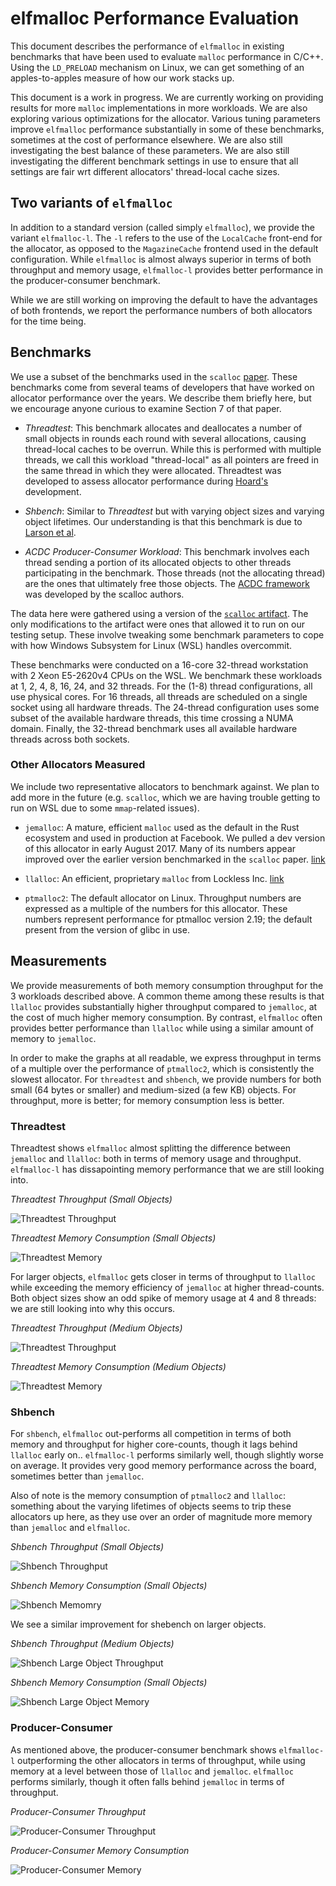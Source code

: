 <!-- Copyright 2017 the authors. See the 'Copyright and license' section of the README.md file at the top-level directory of this repository.

Licensed under the Apache License, Version 2.0 (the LICENSE file). This file may not be copied, modified, or distributed except according to those terms. -->

# elfmalloc Performance Evaluation

This document describes the performance of `elfmalloc` in existing benchmarks
that have been used to evaluate `malloc` performance in C/C++. Using the
`LD_PRELOAD` mechanism on Linux, we can get something of an apples-to-apples
measure of how our work stacks up.

This document is a work in progress. We are currently working on providing
results for more `malloc` implementations in more workloads. We are also
exploring various optimizations for the allocator. Various tuning parameters
improve `elfmalloc` performance substantially in some of these benchmarks,
sometimes at the cost of performance elsewhere. We are also still investigating
the best balance of these parameters. We are also still investigating the
different benchmark settings in use to ensure that all settings are fair wrt
different allocators' thread-local cache sizes.

## Two variants of `elfmalloc`

In addition to a standard version (called simply `elfmalloc`), we provide the
variant `elfmalloc-l`. The `-l` refers to the use of the `LocalCache` front-end
for the allocator, as opposed to the `MagazineCache` frontend used in the
default configuration. While `elfmalloc` is almost always superior in terms of
both throughput and memory usage, `elfmalloc-l` provides better performance in
the producer-consumer benchmark.

While we are still working on improving the default to have the advantages of
both frontends, we report the performance numbers of both allocators for the
time being.

## Benchmarks

We use a subset of the benchmarks used in the `scalloc`
[paper](https://arxiv.org/pdf/1503.09006.pdf). These benchmarks
come from several teams of developers that have worked on allocator
performance over the years. We describe them briefly here, but we
encourage anyone curious to examine Section 7 of that paper.

  * *Threadtest*: This benchmark allocates and deallocates a number of
    small objects in rounds each round with several allocations, causing
    thread-local caches to be overrun. While this is performed with
    multiple threads, we call this workload "thread-local" as all pointers
    are freed in the same thread in which they were
    allocated. Threadtest was developed to assess allocator performance
    during [Hoard's](http://www.cs.utexas.edu/users/mckinley/papers/asplos-2000.pdf)
    development.

  * *Shbench*: Similar to *Threadtest* but with varying object sizes and
    varying object lifetimes. Our understanding is that this benchmark is due to
    [Larson et al](https://pdfs.semanticscholar.org/e41a/d0406628edf82712d16cf4c6d7e486f26f9f.pdf).

  * *ACDC Producer-Consumer Workload*: This benchmark involves each
    thread sending a portion of its allocated objects to other threads
    participating in the benchmark. Those threads (not the allocating
    thread) are the ones that ultimately free those objects. The [ACDC
    framework](https://github.com/cksystemsgroup/ACDC) was developed by
    the scalloc authors.

The data here were gathered using a version of the [`scalloc`
artifact](https://github.com/cksystemsgroup/scalloc-artifact).  The only
modifications to the artifact were ones that allowed it to run on our testing
setup. These involve tweaking some benchmark parameters to cope with how
Windows Subsystem for Linux (WSL) handles overcommit.

These benchmarks were conducted on a 16-core 32-thread workstation with
2 Xeon E5-2620v4 CPUs on the WSL. We benchmark these workloads at 1,
2, 4, 8, 16, 24, and 32 threads. For the (1-8) thread configurations,
all use physical cores. For 16 threads, all threads are scheduled on a
single socket using all hardware threads. The 24-thread configuration
uses some subset of the available hardware threads, this time crossing
a NUMA domain.  Finally, the 32-thread benchmark uses all available
hardware threads across both sockets.

### Other Allocators Measured

We include two representative allocators to benchmark against. We plan
to add more in the future (e.g. `scalloc`, which we are having trouble
getting to run on WSL due to some `mmap`-related issues).

  * `jemalloc`: A mature, efficient `malloc` used as the default in the
    Rust ecosystem and used in production at Facebook. We pulled a dev
    version of this allocator in early August 2017. Many of its numbers
    appear improved over the earlier version benchmarked in the `scalloc`
    paper. [link](https://github.com/jemalloc/jemalloc)

  * `llalloc`: An efficient, proprietary `malloc` from Lockless Inc.
    [link](https://locklessinc.com/)

  * `ptmalloc2`: The default allocator on Linux. Throughput numbers are
    expressed as a multiple of the numbers for this allocator. These
    numbers represent performance for ptmalloc version 2.19; the default
    present from the version of glibc in use.

## Measurements

We provide measurements of both memory consumption throughput for the 3
workloads described above. A common theme among these results is that `llalloc`
provides substantially higher throughput compared to `jemalloc`, at the cost of
much higher memory consumption. By contrast, `elfmalloc` often provides better
performance than `llalloc` while using a similar amount of memory to `jemalloc`.

In order to make the graphs at all readable, we express throughput in terms of a
multiple over the performance of `ptmalloc2`, which is consistently the slowest
allocator. For `threadtest` and `shbench`, we provide numbers for both small (64
bytes or smaller) and medium-sized (a few KB) objects. For throughput, more is
better; for memory consumption less is better.

### Threadtest

Threadtest shows `elfmalloc` almost splitting the difference between `jemalloc`
and `llalloc`: both in terms of memory usage and throughput. `elfmalloc-l` has
dissapointing memory performance that we are still looking into.

*Threadtest Throughput (Small Objects)*

![Threadtest Throughput](elfmalloc-data/threadtest-small-tp.png?raw=true)

*Threadtest Memory Consumption (Small Objects)*

![Threadtest Memory](elfmalloc-data/threadtest-small-mem.png?raw=true)

For larger objects, `elfmalloc` gets closer in terms of throughput to `llalloc`
while exceeding the memory efficiency of `jemalloc` at higher thread-counts.
Both object sizes show an odd spike of memory usage at 4 and 8 threads: we are
still looking into why this occurs.

*Threadtest Throughput (Medium Objects)*

![Threadtest Throughput](elfmalloc-data/threadtest-large-tp.png?raw=true)

*Threadtest Memory Consumption (Medium Objects)*

![Threadtest Memory](elfmalloc-data/threadtest-large-mem.png?raw=true)

### Shbench

For `shbench`, `elfmalloc` out-performs all competition in terms of both memory
and throughput for higher core-counts, though it lags behind `llalloc` early
on.. `elfmalloc-l` performs similarly well, though slightly worse on average.
It provides very good memory performance across the board, sometimes better
than `jemalloc`.

Also of note is the memory consumption of `ptmalloc2` and `llalloc`: something
about the varying lifetimes of objects seems to trip these allocators up here,
as they use over an order of magnitude more memory than `jemalloc` and
`elfmalloc`.

*Shbench Throughput (Small Objects)*

![Shbench Throughput](elfmalloc-data/shbench-small-tp.png?raw=true)

*Shbench Memory Consumption (Small Objects)*

![Shbench Memomry](elfmalloc-data/shbench-small-mem.png?raw=true)

We see a similar improvement for shebench on larger objects.

*Shbench Throughput (Medium Objects)*

![Shbench Large Object Throughput](elfmalloc-data/shbench-large-tp.png?raw=true)

*Shbench Memory Consumption (Small Objects)*

![Shbench Large Object Memory](elfmalloc-data/shbench-large-mem.png?raw=true)

### Producer-Consumer

As mentioned above, the producer-consumer benchmark shows `elfmalloc-l`
outperforming the other allocators in terms of throughput, while using memory
at a level between those of `llalloc` and `jemalloc`. `elfmalloc` performs
similarly, though it often falls behind `jemalloc` in terms of throughput.

*Producer-Consumer Throughput*

![Producer-Consumer Throughput](elfmalloc-data/prod-cons-tp.png?raw=true)

*Producer-Consumer Memory Consumption*

![Producer-Consumer Memory](elfmalloc-data/prod-cons-mem.png?raw=true)
